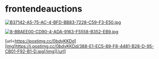# frontendeauctions

[![B37142-A5-75-AC-4-BFD-BB83-7228-C59-F3-E50.jpg](https://i.postimg.cc/8C63RtVk/B37142-A5-75-AC-4-BFD-BB83-7228-C59-F3-E50.jpg)](https://postimg.cc/QBj0sgtv)


[![8-BBAEE00-CD90-4-ADA-9163-F5558-B352-EB9.jpg](https://i.postimg.cc/9FnvnV71/8-BBAEE00-CD90-4-ADA-9163-F5558-B352-EB9.jpg)](https://postimg.cc/1fDC8kMN)

[url=https://postimg.cc/0bdyKKDd][img]https://i.postimg.cc/0bdyKKDd/388-E1-EC5-89-F8-4481-B28-D-95-CB01-F92-B1-D.jpg[/img][/url]
